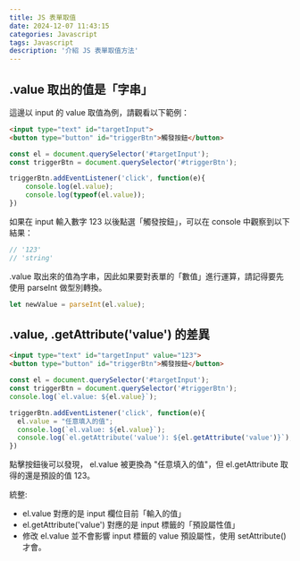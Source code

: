 ```yaml
---
title: JS 表單取值
date: 2024-12-07 11:43:15
categories: Javascript
tags: Javascript
description: '介紹 JS 表單取值方法'
---
```


## .value 取出的值是「字串」

這邊以 input 的 value 取值為例，請觀看以下範例：

```html
<input type="text" id="targetInput">
<button type="button" id="triggerBtn">觸發按鈕</button>
```

```js
const el = document.querySelector('#targetInput');
const triggerBtn = document.querySelector('#triggerBtn');

triggerBtn.addEventListener('click', function(e){
    console.log(el.value);
    console.log(typeof(el.value));
})
```

如果在 input 輸入數字 123 以後點選「觸發按鈕」，可以在 console 中觀察到以下結果：

```js
// '123'
// 'string'
```

.value 取出來的值為字串，因此如果要對表單的「數值」進行運算，請記得要先使用 parseInt 做型別轉換。

```js
let newValue = parseInt(el.value);
```

## .value, .getAttribute('value') 的差異

```html
<input type="text" id="targetInput" value="123">
<button type="button" id="triggerBtn">觸發按鈕</button>
```

```js
const el = document.querySelector('#targetInput');
const triggerBtn = document.querySelector('#triggerBtn');
console.log(`el.value: ${el.value}`);

triggerBtn.addEventListener('click', function(e){
  el.value = "任意填入的值";
  console.log(`el.value: ${el.value}`);
  console.log(`el.getAttribute('value'): ${el.getAttribute('value')}`);
})
```

點擊按鈕後可以發現， el.value 被更換為 "任意填入的值"，但 el.getAttribute 取得的還是預設的值 123。

統整:

- el.value 對應的是 input 欄位目前「輸入的值」
- el.getAttribute('value') 對應的是 input 標籤的「預設屬性值」
- 修改 el.value 並不會影響 input 標籤的 value 預設屬性，使用 setAttribute() 才會。







